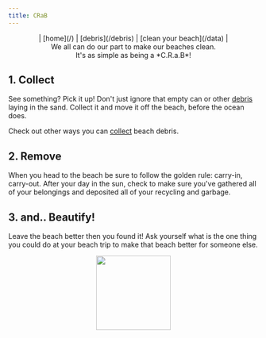 ```yaml
---
title: CRaB
---
```

<center>
| [home](/) | [debris](/debris) | [clean your beach](/data) |
</center>

<center>
We all can do our part to make our beaches clean.
<br />
It's as simple as being a *C.R.a.B*!
</center>

## 1. Collect
See something? Pick it up! Don't just ignore that empty can or other [debris](/debris) laying in the sand. Collect it and move it off the beach, before the ocean does.

Check out other ways you can [collect](/collect) beach debris.

## 2. Remove
When you head to the beach be sure to follow the golden rule: carry-in, carry-out.  After your day in the sun, check to make sure you've gathered all of your belongings and deposited all of your recycling and garbage.

## 3. and.. Beautify!
Leave the beach better then you found it! Ask yourself what is the one thing you could do at your beach trip to make that beach better for someone else.

<center>
	<img src="https://upload.wikimedia.org/wikipedia/commons/0/0b/Caracangrejo.png" width="150px" />
</center>